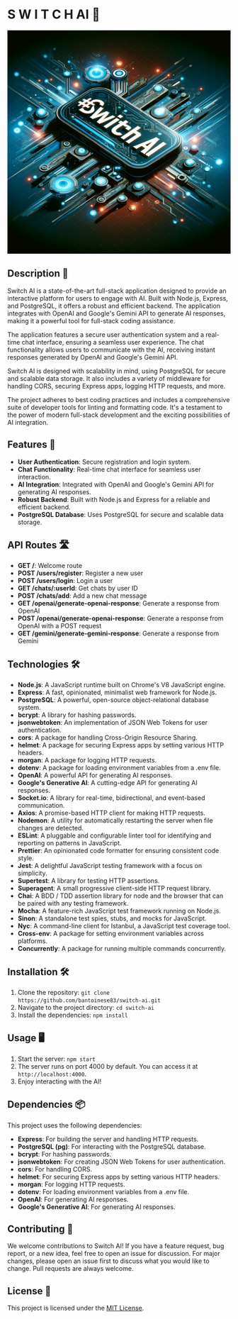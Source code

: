 # S W I T C H AI 🤖

![Switch AI Banner](./assets/banner.png)

## Description 📝

Switch AI is a state-of-the-art full-stack application designed to provide an interactive platform for users to engage with AI. Built with Node.js, Express, and PostgreSQL, it offers a robust and efficient backend. The application integrates with OpenAI and Google's Gemini API to generate AI responses, making it a powerful tool for full-stack coding assistance.

The application features a secure user authentication system and a real-time chat interface, ensuring a seamless user experience. The chat functionality allows users to communicate with the AI, receiving instant responses generated by OpenAI and Google's Gemini API.

Switch AI is designed with scalability in mind, using PostgreSQL for secure and scalable data storage. It also includes a variety of middleware for handling CORS, securing Express apps, logging HTTP requests, and more.

The project adheres to best coding practices and includes a comprehensive suite of developer tools for linting and formatting code. It's a testament to the power of modern full-stack development and the exciting possibilities of AI integration.

## Features 🚀

- **User Authentication**: Secure registration and login system.
- **Chat Functionality**: Real-time chat interface for seamless user interaction.
- **AI Integration**: Integrated with OpenAI and Google's Gemini API for generating AI responses.
- **Robust Backend**: Built with Node.js and Express for a reliable and efficient backend.
- **PostgreSQL Database**: Uses PostgreSQL for secure and scalable data storage.

## API Routes 🛣️

- **GET /**: Welcome route
- **POST /users/register**: Register a new user
- **POST /users/login**: Login a user
- **GET /chats/:userId**: Get chats by user ID
- **POST /chats/add**: Add a new chat message
- **GET /openai/generate-openai-response**: Generate a response from OpenAI
- **POST /openai/generate-openai-response**: Generate a response from OpenAI with a POST request
- **GET /gemini/generate-gemini-response**: Generate a response from Gemini

## Technologies 🛠️

- **Node.js**: A JavaScript runtime built on Chrome's V8 JavaScript engine.
- **Express**: A fast, opinionated, minimalist web framework for Node.js.
- **PostgreSQL**: A powerful, open-source object-relational database system.
- **bcrypt**: A library for hashing passwords.
- **jsonwebtoken**: An implementation of JSON Web Tokens for user authentication.
- **cors**: A package for handling Cross-Origin Resource Sharing.
- **helmet**: A package for securing Express apps by setting various HTTP headers.
- **morgan**: A package for logging HTTP requests.
- **dotenv**: A package for loading environment variables from a .env file.
- **OpenAI**: A powerful API for generating AI responses.
- **Google's Generative AI**: A cutting-edge API for generating AI responses.
- **Socket.io**: A library for real-time, bidirectional, and event-based communication.
- **Axios**: A promise-based HTTP client for making HTTP requests.
- **Nodemon**: A utility for automatically restarting the server when file changes are detected.
- **ESLint**: A pluggable and configurable linter tool for identifying and reporting on patterns in JavaScript.
- **Prettier**: An opinionated code formatter for ensuring consistent code style.
- **Jest**: A delightful JavaScript testing framework with a focus on simplicity.
- **Supertest**: A library for testing HTTP assertions.
- **Superagent**: A small progressive client-side HTTP request library.
- **Chai**: A BDD / TDD assertion library for node and the browser that can be paired with any testing framework.
- **Mocha**: A feature-rich JavaScript test framework running on Node.js.
- **Sinon**: A standalone test spies, stubs, and mocks for JavaScript.
- **Nyc**: A command-line client for Istanbul, a JavaScript test coverage tool.
- **Cross-env**: A package for setting environment variables across platforms.
- **Concurrently**: A package for running multiple commands concurrently.

## Installation 🛠️

1. Clone the repository: `git clone https://github.com/bantoinese83/switch-ai.git`
2. Navigate to the project directory: `cd switch-ai`
3. Install the dependencies: `npm install`

## Usage 🖥️

1. Start the server: `npm start`
2. The server runs on port 4000 by default. You can access it at `http://localhost:4000`.
3. Enjoy interacting with the AI!

## Dependencies 📦

This project uses the following dependencies:

- **Express**: For building the server and handling HTTP requests.
- **PostgreSQL (pg)**: For interacting with the PostgreSQL database.
- **bcrypt**: For hashing passwords.
- **jsonwebtoken**: For creating JSON Web Tokens for user authentication.
- **cors**: For handling CORS.
- **helmet**: For securing Express apps by setting various HTTP headers.
- **morgan**: For logging HTTP requests.
- **dotenv**: For loading environment variables from a .env file.
- **OpenAI**: For generating AI responses.
- **Google's Generative AI**: For generating AI responses.

## Contributing 🤝

We welcome contributions to Switch AI! If you have a feature request, bug report, or a new idea, feel free to open an issue for discussion. For major changes, please open an issue first to discuss what you would like to change. Pull requests are always welcome.

## License 📄

This project is licensed under the [MIT License](https://choosealicense.com/licenses/mit/).
